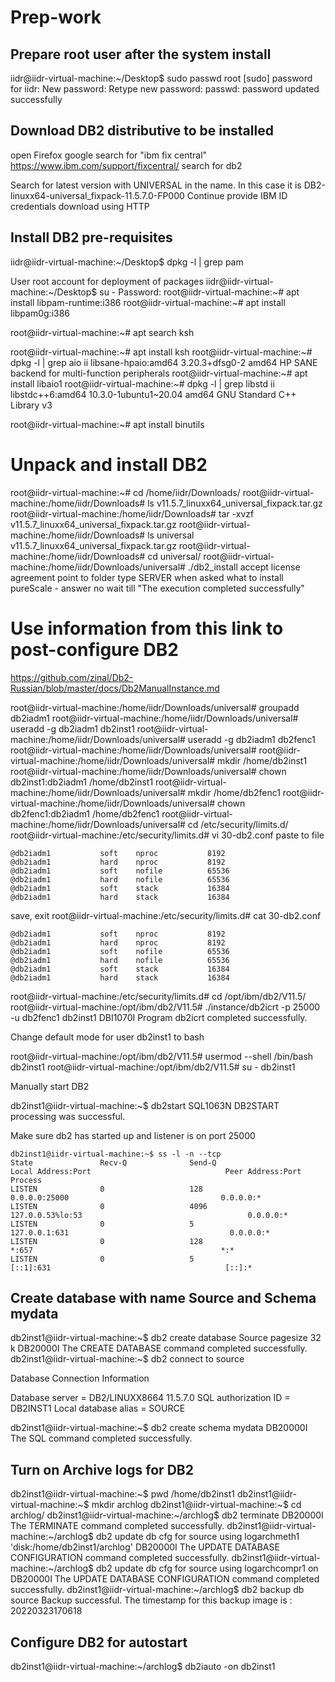 # Prep-work

## Prepare root user after the system install

iidr@iidr-virtual-machine:~/Desktop$ sudo passwd root
[sudo] password for iidr: 
New password: 
Retype new password: 
passwd: password updated successfully


## Download DB2 distributive to be installed

open Firefox
google search for "ibm fix central"
https://www.ibm.com/support/fixcentral/
search for db2

Search for latest version with UNIVERSAL in the name. In this case it is DB2-linuxx64-universal_fixpack-11.5.7.0-FP000 
Continue
provide IBM ID credentials
download using HTTP

## Install DB2 pre-requisites
iidr@iidr-virtual-machine:~/Desktop$ dpkg -l | grep pam

User root account for deployment of packages
iidr@iidr-virtual-machine:~/Desktop$ su -
Password: 
root@iidr-virtual-machine:~# apt install libpam-runtime:i386
root@iidr-virtual-machine:~# apt install libpam0g:i386

root@iidr-virtual-machine:~# apt search ksh

root@iidr-virtual-machine:~# apt install ksh
root@iidr-virtual-machine:~# dpkg -l | grep aio
ii  libsane-hpaio:amd64                        3.20.3+dfsg0-2                      amd64        HP SANE backend for multi-function peripherals
root@iidr-virtual-machine:~# apt install libaio1
root@iidr-virtual-machine:~# dpkg -l | grep libstd
ii  libstdc++6:amd64                           10.3.0-1ubuntu1~20.04               amd64        GNU Standard C++ Library v3

root@iidr-virtual-machine:~# apt install binutils

# Unpack and install DB2
root@iidr-virtual-machine:~# cd /home/iidr/Downloads/
root@iidr-virtual-machine:/home/iidr/Downloads# ls
v11.5.7_linuxx64_universal_fixpack.tar.gz
root@iidr-virtual-machine:/home/iidr/Downloads# tar -xvzf v11.5.7_linuxx64_universal_fixpack.tar.gz
root@iidr-virtual-machine:/home/iidr/Downloads# ls
universal 
v11.5.7_linuxx64_universal_fixpack.tar.gz
root@iidr-virtual-machine:/home/iidr/Downloads# cd universal/
root@iidr-virtual-machine:/home/iidr/Downloads/universal# ./db2_install
accept license agreement
point to folder
type SERVER when asked what to install
pureScale - answer no
wait till "The execution completed successfully"

# Use information from this link to post-configure DB2
https://github.com/zinal/Db2-Russian/blob/master/docs/Db2ManualInstance.md

root@iidr-virtual-machine:/home/iidr/Downloads/universal# groupadd db2iadm1
root@iidr-virtual-machine:/home/iidr/Downloads/universal# useradd -g db2iadm1 db2inst1
root@iidr-virtual-machine:/home/iidr/Downloads/universal# useradd -g db2iadm1 db2fenc1
root@iidr-virtual-machine:/home/iidr/Downloads/universal# 
root@iidr-virtual-machine:/home/iidr/Downloads/universal# mkdir /home/db2inst1
root@iidr-virtual-machine:/home/iidr/Downloads/universal# chown db2inst1:db2iadm1 /home/db2inst1
root@iidr-virtual-machine:/home/iidr/Downloads/universal# mkdir /home/db2fenc1
root@iidr-virtual-machine:/home/iidr/Downloads/universal# chown db2fenc1:db2iadm1 /home/db2fenc1
root@iidr-virtual-machine:/home/iidr/Downloads/universal# cd /etc/security/limits.d/
root@iidr-virtual-machine:/etc/security/limits.d# vi 30-db2.conf
paste to file 
```
@db2iadm1           soft    nproc           8192
@db2iadm1           hard    nproc           8192
@db2iadm1           soft    nofile          65536
@db2iadm1           hard    nofile          65536
@db2iadm1           soft    stack           16384
@db2iadm1           hard    stack           16384
```
save, exit
root@iidr-virtual-machine:/etc/security/limits.d# cat 30-db2.conf 
```
@db2iadm1           soft    nproc           8192
@db2iadm1           hard    nproc           8192
@db2iadm1           soft    nofile          65536
@db2iadm1           hard    nofile          65536
@db2iadm1           soft    stack           16384
@db2iadm1           hard    stack           16384
```

root@iidr-virtual-machine:/etc/security/limits.d# cd /opt/ibm/db2/V11.5/
root@iidr-virtual-machine:/opt/ibm/db2/V11.5# ./instance/db2icrt -p 25000 -u db2fenc1 db2inst1
DBI1070I  Program db2icrt completed successfully.

Change default mode for user db2inst1 to bash

root@iidr-virtual-machine:/opt/ibm/db2/V11.5# usermod --shell /bin/bash db2inst1
root@iidr-virtual-machine:/opt/ibm/db2/V11.5# su - db2inst1

Manually start DB2

db2inst1@iidr-virtual-machine:~$ db2start
SQL1063N  DB2START processing was successful.

Make sure db2 has started up and listener is on port 25000
```
db2inst1@iidr-virtual-machine:~$ ss -l -n --tcp
State               Recv-Q              Send-Q                             Local Address:Port                              Peer Address:Port              Process              
LISTEN              0                   128                                      0.0.0.0:25000                                  0.0.0.0:*                                      
LISTEN              0                   4096                               127.0.0.53%lo:53                                     0.0.0.0:*                                      
LISTEN              0                   5                                      127.0.0.1:631                                    0.0.0.0:*                                      
LISTEN              0                   128                                            *:657                                          *:*                                      
LISTEN              0                   5                                          [::1]:631                                       [::]:*   
```

## Create database with name Source and Schema mydata
db2inst1@iidr-virtual-machine:~$ db2 create database Source pagesize 32 k
DB20000I  The CREATE DATABASE command completed successfully.
db2inst1@iidr-virtual-machine:~$ db2 connect to source

   Database Connection Information

 Database server        = DB2/LINUXX8664 11.5.7.0
 SQL authorization ID   = DB2INST1
 Local database alias   = SOURCE

db2inst1@iidr-virtual-machine:~$ db2 create schema mydata
DB20000I  The SQL command completed successfully.

## Turn on Archive logs for DB2

db2inst1@iidr-virtual-machine:~$ pwd
/home/db2inst1
db2inst1@iidr-virtual-machine:~$ mkdir archlog
db2inst1@iidr-virtual-machine:~$ cd archlog/
db2inst1@iidr-virtual-machine:~/archlog$ db2 terminate
DB20000I  The TERMINATE command completed successfully.
db2inst1@iidr-virtual-machine:~/archlog$ db2 update db cfg for source using logarchmeth1 'disk:/home/db2inst1/archlog'
DB20000I  The UPDATE DATABASE CONFIGURATION command completed successfully.
db2inst1@iidr-virtual-machine:~/archlog$ db2 update db cfg for source using logarchcompr1 on
DB20000I  The UPDATE DATABASE CONFIGURATION command completed successfully.
db2inst1@iidr-virtual-machine:~/archlog$ db2 backup db source
Backup successful. The timestamp for this backup image is : 20220323170618

## Configure DB2 for autostart
db2inst1@iidr-virtual-machine:~/archlog$ db2iauto -on db2inst1
